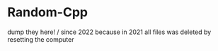 # Random-Cpp
dump they here!
 /
  since 2022 because in 2021 all files was deleted by resetting the computer
